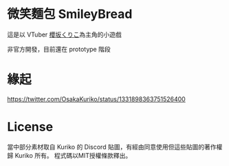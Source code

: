 # 微笑麵包 SmileyBread
這是以 VTuber [櫻坂くりこ](https://www.youtube.com/channel/UC9gLGP1Al6npy1XiypTQ9Wg)為主角的小遊戲

非官方開發，目前還在 prototype 階段



# 緣起

https://twitter.com/OsakaKuriko/status/1331898363751526400



# License 

當中部分素材取自 Kuriko 的 Discord 貼圖，有經由同意使用但這些貼圖的著作權歸 Kuriko 所有。
程式碼以MIT授權條款釋出。